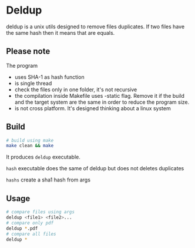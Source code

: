 # Deldup
deldup is a unix utils designed to remove files duplicates. If two files have the same hash then it means that are equals.

## Please note

The program 
- uses SHA-1 as hash function
- is single thread
- check the files only in one folder, it's not recursive
- the compilation inside Makefile uses -static flag. Remove it if the build and the target system are the same in order to reduce the program size.
- is not cross platform. It's designed thinking about a linux system

## Build
```bash
# build using make
make clean && make
```
It produces <code>deldup</code> executable.

<code>hash</code> executable does the same of deldup but does not deletes duplicates

<code>hashs</code> create a sha1 hash from args

## Usage
```bash
# compare files using args
deldup <file1> <file2>...
# compare only pdf
deldup *.pdf
# compare all files
deldup *
```